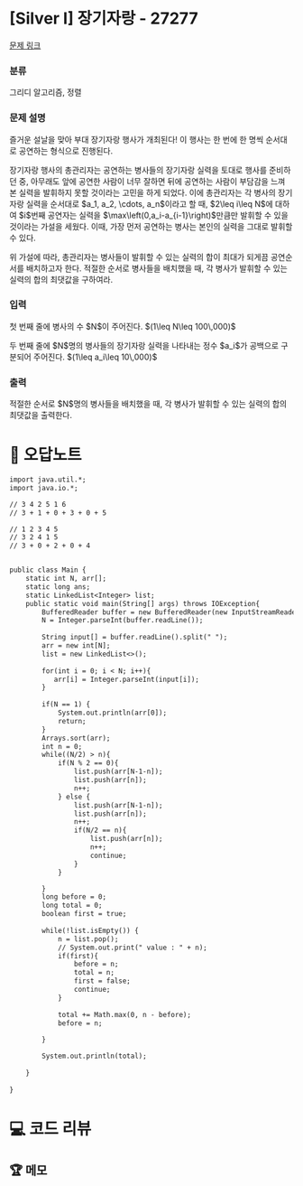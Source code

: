 # [Silver I] 장기자랑 - 27277 

[문제 링크](https://www.acmicpc.net/problem/27277) 

### 분류

그리디 알고리즘, 정렬

### 문제 설명

<p>즐거운 설날을 맞아 부대 장기자랑 행사가 개최된다! 이 행사는 한 번에 한 명씩 순서대로 공연하는 형식으로 진행된다.</p>

<p>장기자랑 행사의 총관리자는 공연하는 병사들의 장기자랑 실력을 토대로 행사를 준비하던 중, 아무래도 앞에 공연한 사람이 너무 잘하면 뒤에 공연하는 사람이 부담감을 느껴 본 실력을 발휘하지 못할 것이라는 고민을 하게 되었다. 이에 총관리자는 각 병사의 장기자랑 실력을 순서대로 $a_1, a_2, \cdots, a_n$이라고 할 때, $2\leq i\leq N$에 대하여 $i$번째 공연자는 실력을 $\max\left(0,a_i-a_{i-1}\right)$만큼만 발휘할 수 있을 것이라는 가설을 세웠다. 이때, 가장 먼저 공연하는 병사는 본인의 실력을 그대로 발휘할 수 있다.</p>

<p>위 가설에 따라, 총관리자는 병사들이 발휘할 수 있는 실력의 합이 최대가 되게끔 공연순서를 배치하고자 한다. 적절한 순서로 병사들을 배치했을 때, 각 병사가 발휘할 수 있는 실력의 합의 최댓값을 구하여라.</p>

### 입력 

 <p>첫 번째 줄에 병사의 수 $N$이 주어진다. $(1\leq N\leq 100\,000)$</p>

<p>두 번째 줄에 $N$명의 병사들의 장기자랑 실력을 나타내는 정수 $a_i$가 공백으로 구분되어 주어진다. $(1\leq a_i\leq 10\,000)$</p>

### 출력 

 <p>적절한 순서로 $N$명의 병사들을 배치했을 때, 각 병사가 발휘할 수 있는 실력의 합의 최댓값을 출력한다.</p>



#  🚀  오답노트 

```diff
import java.util.*;
import java.io.*;

// 3 4 2 5 1 6
// 3 + 1 + 0 + 3 + 0 + 5

// 1 2 3 4 5
// 3 2 4 1 5
// 3 + 0 + 2 + 0 + 4


public class Main {
    static int N, arr[];
    static long ans;
    static LinkedList<Integer> list;
    public static void main(String[] args) throws IOException{
        BufferedReader buffer = new BufferedReader(new InputStreamReader(System.in));
        N = Integer.parseInt(buffer.readLine());
        
        String input[] = buffer.readLine().split(" ");
        arr = new int[N];
        list = new LinkedList<>();
        
        for(int i = 0; i < N; i++){
           arr[i] = Integer.parseInt(input[i]);
        }
        
        if(N == 1) {
            System.out.println(arr[0]);
            return;
        }
        Arrays.sort(arr);
        int n = 0;
        while((N/2) > n){
            if(N % 2 == 0){
                list.push(arr[N-1-n]);
                list.push(arr[n]);
                n++;                
            } else {
                list.push(arr[N-1-n]);
                list.push(arr[n]);
                n++;             
                if(N/2 == n){
                    list.push(arr[n]);                    
                    n++;
                    continue;
                }
            }

        }
        long before = 0;
        long total = 0;
        boolean first = true;
        
        while(!list.isEmpty()) {
            n = list.pop();
            // System.out.print(" value : " + n);
            if(first){
                before = n;
                total = n;
                first = false;
                continue;
            }
            
            total += Math.max(0, n - before);
            before = n;
            
        }

        System.out.println(total);
    
    }
    
}

```

# 💻 코드 리뷰




 ## 🏆 메모 

